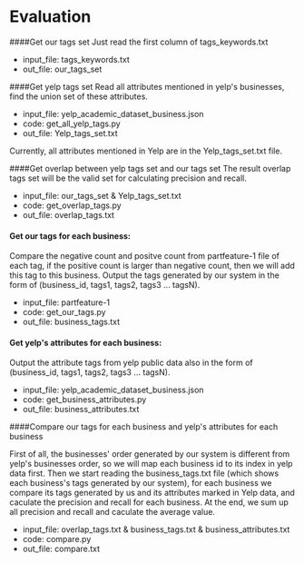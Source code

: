 # Evaluation

####Get our tags set
Just read the first column of tags_keywords.txt
* input_file: tags_keywords.txt
* out_file: our_tags_set
    
####Get yelp tags set
Read all attributes mentioned in yelp's businesses, find the union set of these attributes.
* input_file: yelp_academic_dataset_business.json
* code: get_all_yelp_tags.py
* out_file: Yelp_tags_set.txt
    
Currently, all attributes mentioned in Yelp are in the Yelp_tags_set.txt file.

####Get overlap between yelp tags set and our tags set
The result overlap tags set will be the valid set for calculating precision and recall.
* input_file: our_tags_set & Yelp_tags_set.txt
* code: get_overlap_tags.py
* out_file: overlap_tags.txt
    
#### Get our tags for each business: 
Compare the negative count and positve count from partfeature-1 file of each tag, if the positive count is larger than negative count, then we will add this tag to this business. Output the tags generated by our system in the form of (business_id, tags1, tags2, tags3 ... tagsN). 

* input_file: partfeature-1
* code: get_our_tags.py
* out_file: business_tags.txt

#### Get yelp's attributes for each business: 
Output the attribute tags from yelp public data also in the form of (business_id, tags1, tags2, tags3 ... tagsN). 

* input_file: yelp_academic_dataset_business.json
* code: get_business_attributes.py
* out_file: business_attributes.txt

####Compare our tags for each business and yelp's attributes for each business

First of all, the businesses' order generated by our system is different from yelp's businesses order, so we will map each business id to its index in yelp data first. Then we start reading the business_tags.txt file (which shows each business's tags generated by our system), for each business we compare its tags generated by us and its attributes marked in Yelp data, and caculate the precision and recall for each business. At the end, we sum up all precision and recall and caculate the average value.

* input_file: 
        overlap_tags.txt & business_tags.txt & business_attributes.txt
* code: compare.py
* out_file: compare.txt